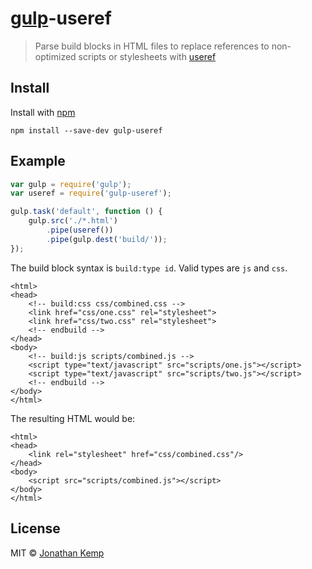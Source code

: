 # [gulp](https://github.com/wearefractal/gulp)-useref

> Parse build blocks in HTML files to replace references to non-optimized scripts or stylesheets with [useref](https://github.com/manuelcabral/useref)


## Install

Install with [npm](https://npmjs.org/package/gulp-useref)

```
npm install --save-dev gulp-useref
```


## Example

```js
var gulp = require('gulp');
var useref = require('gulp-useref');

gulp.task('default', function () {
	gulp.src('./*.html')
        .pipe(useref())
        .pipe(gulp.dest('build/'));
});
```


The build block syntax is `build:type id`. Valid types are `js` and `css`.

    <html>
    <head>
        <!-- build:css css/combined.css -->
        <link href="css/one.css" rel="stylesheet">
        <link href="css/two.css" rel="stylesheet">
        <!-- endbuild -->
    </head>
    <body>
        <!-- build:js scripts/combined.js -->
        <script type="text/javascript" src="scripts/one.js"></script>
        <script type="text/javascript" src="scripts/two.js"></script>
        <!-- endbuild -->
    </body>
    </html>


The resulting HTML would be:

    <html>
    <head>
        <link rel="stylesheet" href="css/combined.css"/>
    </head>
    <body>
        <script src="scripts/combined.js"></script>
    </body>
    </html>


## License

MIT © [Jonathan Kemp](http://jonkemp.com)